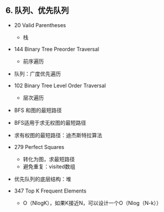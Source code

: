 ## 6. 队列、优先队列

- 20 Valid Parentheses
  - 栈
- 144 Binary Tree Preorder Traversal
  - 前序遍历
- 队列：广度优先遍历
- 102 Binary Tree Level Order Traversal
  - 层次遍历 

- BFS 和图的最短路径
- BFS适用于求无权图的最短路径
- 求有权图的最短路径：迪杰斯特拉算法
- 279 Perfect Squares
  - 转化为图，求最短路径
  - 避免重复：visited数组
- 优先队列的底层结构：堆
- 347 Top K Frequent Elements
  - O（NlogK），如果K接近N，可以设计一个O（Nlog（N-k））
